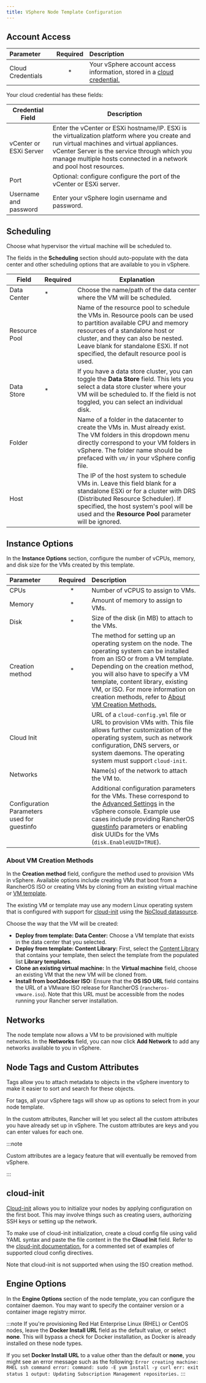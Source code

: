 ```yaml
---
title: VSphere Node Template Configuration
---
```


## Account Access

| Parameter                | Required | Description |
|:----------------------|:--------:|:-----|
| Cloud Credentials   |   *      | Your vSphere account access information, stored in a [cloud credential.](../../../user-settings/manage-cloud-credentials.md)  |

Your cloud credential has these fields:

| Credential Field | Description |
|-----------------|--------------|
| vCenter or ESXi Server |  Enter the vCenter or ESXi hostname/IP. ESXi is the virtualization platform where you create and run virtual machines and virtual appliances. vCenter Server is the service through which you manage multiple hosts connected in a network and pool host resources. |
| Port | Optional: configure configure the port of the vCenter or ESXi server. |
| Username and password | Enter your vSphere login username and password. |

## Scheduling

Choose what hypervisor the virtual machine will be scheduled to.

The fields in the **Scheduling** section should auto-populate with the data center and other scheduling options that are available to you in vSphere.

| Field | Required | Explanation |
|---------|---------------|-----------|
| Data Center |  * | Choose the name/path of the data center where the VM will be scheduled.   |
| Resource Pool |    |  Name of the resource pool to schedule the VMs in. Resource pools can be used to partition available CPU and memory resources of a standalone host or cluster, and they can also be nested. Leave blank for standalone ESXi. If not specified, the default resource pool is used. |
| Data Store | * | If you have a data store cluster, you can toggle the **Data Store** field. This lets you select a data store cluster where your VM will be scheduled to. If the field is not toggled, you can select an individual disk. |
| Folder |    |  Name of a folder in the datacenter to create the VMs in. Must already exist. The VM folders in this dropdown menu directly correspond to your VM folders in vSphere. The folder name should be prefaced with `vm/` in your vSphere config file. |
| Host |  | The IP of the host system to schedule VMs in. Leave this field blank for a standalone ESXi or for a cluster with DRS (Distributed Resource Scheduler). If specified, the host system's pool will be used and the **Resource Pool** parameter will be ignored.   |

## Instance Options

In the **Instance Options** section, configure the number of vCPUs, memory, and disk size for the VMs created by this template.

| Parameter                | Required | Description |
|:----------------|:--------:|:-----------|
| CPUs                     |   *      | Number of vCPUS to assign to VMs. |
| Memory                   |   *      | Amount of memory to assign to VMs.  |
| Disk                     |   *      | Size of the disk (in MB) to attach to the VMs. |
| Creation method | * | The method for setting up an operating system on the node. The operating system can be installed from an ISO or from a VM template. Depending on the creation method, you will also have to specify a VM template, content library, existing VM, or ISO. For more information on creation methods, refer to [About VM Creation Methods.](#about-vm-creation-methods) |
| Cloud Init               |          | URL of a `cloud-config.yml` file or URL to provision VMs with. This file allows further customization of the operating system, such as network configuration, DNS servers, or system daemons. The operating system must support `cloud-init`. |
| Networks | | Name(s) of the network to attach the VM to. |
| Configuration Parameters used for guestinfo |          | Additional configuration parameters for the VMs. These correspond to the [Advanced Settings](https://kb.vmware.com/s/article/1016098) in the vSphere console. Example use cases include providing RancherOS [guestinfo](https://rancher.com/docs/os/v1.x/en/installation/cloud/vmware-esxi/#vmware-guestinfo) parameters or enabling disk UUIDs for the VMs (`disk.EnableUUID=TRUE`). |


### About VM Creation Methods

In the **Creation method** field, configure the method used to provision VMs in vSphere. Available options include creating VMs that boot from a RancherOS ISO or creating VMs by cloning from an existing virtual machine or [VM template](https://docs.vmware.com/en/VMware-vSphere/6.5/com.vmware.vsphere.vm_admin.doc/GUID-F7BF0E6B-7C4F-4E46-8BBF-76229AEA7220.html).

The existing VM or template may use any modern Linux operating system that is configured with support for [cloud-init](https://cloudinit.readthedocs.io/en/latest/) using the [NoCloud datasource](https://canonical-cloud-init.readthedocs-hosted.com/en/latest/reference/datasources/nocloud.html).

Choose the way that the VM will be created:

- **Deploy from template: Data Center:** Choose a VM template that exists in the data center that you selected.
- **Deploy from template: Content Library:** First, select the [Content Library](https://docs.vmware.com/en/VMware-vSphere/6.5/com.vmware.vsphere.vm_admin.doc/GUID-254B2CE8-20A8-43F0-90E8-3F6776C2C896.html) that contains your template, then select the template from the populated list **Library templates**.
- **Clone an existing virtual machine:** In the **Virtual machine** field, choose an existing VM that the new VM will be cloned from.
- **Install from boot2docker ISO:** Ensure that the **OS ISO URL** field contains the URL of a VMware ISO release for RancherOS (`rancheros-vmware.iso`). Note that this URL must be accessible from the nodes running your Rancher server installation.

## Networks

The node template now allows a VM to be provisioned with multiple networks. In the **Networks** field, you can now click **Add Network** to add any networks available to you in vSphere.

## Node Tags and Custom Attributes

Tags allow you to attach metadata to objects in the vSphere inventory to make it easier to sort and search for these objects.

For tags, all your vSphere tags will show up as options to select from in your node template.

In the custom attributes, Rancher will let you select all the custom attributes you have already set up in vSphere. The custom attributes are keys and you can enter values for each one.

:::note

Custom attributes are a legacy feature that will eventually be removed from vSphere.

:::

## cloud-init

[Cloud-init](https://cloudinit.readthedocs.io/en/latest/) allows you to initialize your nodes by applying configuration on the first boot. This may involve things such as creating users, authorizing SSH keys or setting up the network.

To make use of cloud-init initialization, create a cloud config file using valid YAML syntax and paste the file content in the the **Cloud Init** field. Refer to the [cloud-init documentation.](https://cloudinit.readthedocs.io/en/latest/topics/examples.html) for a commented set of examples of supported cloud config directives.

Note that cloud-init is not supported when using the ISO creation method.

## Engine Options

In the **Engine Options** section of the node template, you can configure the container daemon. You may want to specify the container version or a container image registry mirror.

:::note
If you're provisioning Red Hat Enterprise Linux (RHEL) or CentOS nodes, leave the **Docker Install URL** field as the default value, or select **none**. This will bypass a check for Docker installation, as Docker is already installed on these node types.

If you set **Docker Install URL** to a value other than the default or **none**, you might see an error message such as the following: `Error creating machine: RHEL ssh command error: command: sudo -E yum install -y curl err: exit status 1 output: Updating Subscription Management repositories.`
:::